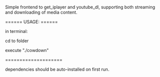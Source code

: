 Simple frontend to get_iplayer and youtube_dl, supporting both 
streaming and downloading of media content.


====== USAGE: ======

in terminal:

cd to folder

execute "./cowdown"

====================

dependencies should be auto-installed on first run.

